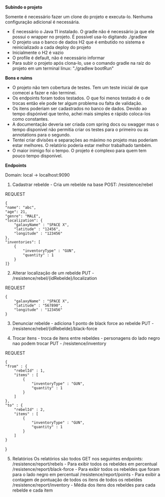 **Subindo o projeto**

Somente é necessário fazer um clone do projeto e executa-lo. Nenhuma configuração adicional é necessária.

- É necessário o Java 11 instalado. O gradle não é necessário ja que ele possui o wrapper no projeto. É possível usa-lo digitando ./gradlew <comando>
- O projeto usa o banco de dados H2 que é embutido no sistema e reinicializado a cada deploy do projeto
- Inicialmente o H2 é vazio
- O profile é default, não é necessário informar
- Para subir o projeto após clona-lo, use o comando gradle na raíz do projeto em um terminal linux: "./gradlew bootRun"

**Bons e ruims**

- O projeto não tem cobertura de testes. Tem um teste inicial de que comecei a fazer e não terminei.
- Os endpoints foram todos testados. O que foi menos testado é o de trocas então ele pode ter algum problema ou falta de validação.
- Os itens poderiam ser cadastrados no banco de dados. Devido ao tempo dispónível que tenho, achei mais simples e rápido coloca-los como constantes.
- A documentação deveria ser criada com spring docs ou swagger mas o tempo disponível não permitia criar os testes para o primeiro ou as annotations para o segundo.
- Tentei criar divisões e separações ao máximo no projeto mas poderiam estar melhores. O relatório poderia estar melhor trabalhado também.
- O maior inimigo foi o tempo. O projeto é complexo para quem tem pouco tempo disponível.

**Endpoints**

Domain: local -> localhost:9090

1. Cadastrar rebelde - Cria um rebelde na base
   POST: /resistence/rebel

REQUEST

    {
    "name": "abc",
    "age": 21,
    "genre": "MALE",
    "localization": {
        "galaxyName" : "SPACE X",
        "latitude" : "12456",
        "longitude" : "123456"
    },
    "inventories": [
        {
            "inventoryType" : "GUN",
            "quantity" : 1
        }
    ]}



2. Alterar localização de um rebelde
   PUT - /resistence/rebel/{idRebelde}/localization

REQUEST

    {
        "galaxyName" : "SPACE X",
        "latitude" : "567890",
        "longitude" : "123456"
    }

3. Denunciar rebelde - adiciona 1 ponto de black force ao rebelde
   PUT - /resistence/rebel/{idRebelde}/black-force

4. Trocar itens - troca de itens entre rebeldes - personagens do lado negro nao podem trocar
   PUT - /resistence/inventory

REQUEST

    {
    "from" : {
        "rebelId" : 1,
        "items" : [
            {
                "inventoryType" : "GUN",
                "quantity" : 1
            }
        ]
    },
    "to" : {
        "rebelId" : 2,
        "items" : [
            {
                "inventoryType" : "GUN",
                "quantity" : 1
            }
        ]
    }
}


5. Relatórios
   Os relatórios são todos GET nos seguintes endpoints:
   /resistence/report/rebels - Para exibir todos os rebeldes em percentual
   /resistence/report/black-force - Para exibir todos os rebeldes que foram para o lado negro em percentual
   /resistence/report/points - Para exibir a contagem de pontuação de todos os itens de todos os rebeldes
   /resistence/report/inventory - Média dos itens dos rebeldes para cada rebelde e cada item
